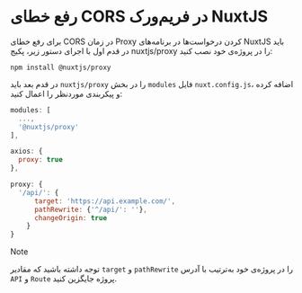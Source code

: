 # رفع خطای CORS در فریم‌ورک NuxtJS
برای رفع خطای CORS در زمان Proxy کردن درخواست‌ها در برنامه‌های NuxtJS باید در قدم اول با اجرای دستور زیر، پکیج nuxtjs/proxy را در پروژه‌ی خود نصب کنید:

```
npm install @nuxtjs/proxy
```

در قدم بعد باید `nuxtjs/proxy` را در بخش `modules` فایل `nuxt.config.js`، اضافه کرده و پیکربندی موردنظر را اعمال کنید:

```js
modules: [
  ...,
  '@nuxtjs/proxy'
],

axios: {
  proxy: true
},

proxy: {
  '/api/': {
      target: 'https://api.example.com/',
      pathRewrite: {'^/api/': ''},
      changeOrigin: true
    }
}
```

> [!NOTE]
> توجه داشته باشید که مقادیر `target` و `pathRewrite` را در پروژه‌ی خود به‌ترتیب با آدرس `API` و `Route` پروژه جایگزین کنید.
